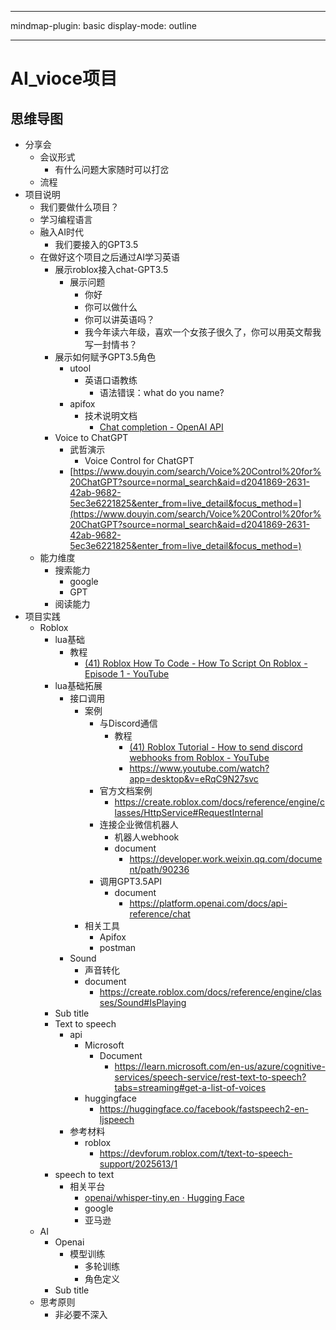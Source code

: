
---

mindmap-plugin: basic
display-mode: outline

---

# AI_vioce项目

## 思维导图
- 分享会
    - 会议形式
        - 有什么问题大家随时可以打岔
    - 流程
- 项目说明
    - 我们要做什么项目？
    - 学习编程语言
    - 融入AI时代
        - 我们要接入的GPT3.5
    - 在做好这个项目之后通过AI学习英语
        - 展示roblox接入chat-GPT3.5
            - 展示问题
                - 你好
                - 你可以做什么
                - 你可以讲英语吗？
                - 我今年读六年级，喜欢一个女孩子很久了，你可以用英文帮我写一封情书？
        - 展示如何赋予GPT3.5角色
            - utool
                - 英语口语教练
                    - 语法错误：what do you name?
            - apifox
                - 技术说明文档
                    - [Chat completion - OpenAI API](https://platform.openai.com/docs/guides/chat)
        - Voice to ChatGPT
            - 武哲演示
                - Voice Control for ChatGPT
            - [https://www.douyin.com/search/Voice%20Control%20for%20ChatGPT?source=normal_search&aid=d2041869-2631-42ab-9682-5ec3e6221825&enter_from=live_detail&focus_method=](https://www.douyin.com/search/Voice%20Control%20for%20ChatGPT?source=normal_search&aid=d2041869-2631-42ab-9682-5ec3e6221825&enter_from=live_detail&focus_method=)
    - 能力维度
        - 搜索能力
            - google
            - GPT
        - 阅读能力
- 项目实践
    - Roblox
        - lua基础
            - 教程
                - [(41) Roblox How To Code - How To Script On Roblox - Episode 1 - YouTube](https://www.youtube.com/watch?v=BfLUt3mfJiY&list=PLsbxI7NIoTth8CE_os8sog72YTMLPhDSf)
        - lua基础拓展
            - 接口调用
                - 案例
                    - 与Discord通信
                        - 教程
                            - [(41) Roblox Tutorial - How to send discord webhooks from Roblox - YouTube](https://www.youtube.com/watch?v=ebVwwYvtSqY)
                            - https://www.youtube.com/watch?app=desktop&v=eRqC9N27svc
                    - 官方文档案例
                        - https://create.roblox.com/docs/reference/engine/classes/HttpService#RequestInternal
                    - 连接企业微信机器人
                        - 机器人webhook
                        - document
                            - https://developer.work.weixin.qq.com/document/path/90236
                    - 调用GPT3.5API
                        - document
                            - https://platform.openai.com/docs/api-reference/chat
                - 相关工具
                    - Apifox
                    - postman
            - Sound
                - 声音转化
                - document
                    - https://create.roblox.com/docs/reference/engine/classes/Sound#IsPlaying
        - Sub title
        - Text to speech
            - api
                - Microsoft
                    - Document
                        - https://learn.microsoft.com/en-us/azure/cognitive-services/speech-service/rest-text-to-speech?tabs=streaming#get-a-list-of-voices
                - huggingface
                    - https://huggingface.co/facebook/fastspeech2-en-ljspeech
            - 参考材料
                - roblox
                    - https://devforum.roblox.com/t/text-to-speech-support/2025613/1
        - speech to text
            - 相关平台
                - [openai/whisper-tiny.en · Hugging Face](https://huggingface.co/openai/whisper-tiny.en)
                - google
                - 亚马逊
    - AI
        - Openai
            - 模型训练
                - 多轮训练
                - 角色定义
        - Sub title
    - 思考原则
        - 非必要不深入